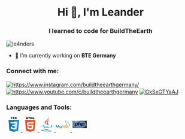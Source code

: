 <h1 align="center">Hi 👋, I'm Leander</h1>
<h3 align="center">I learned to code for BuildTheEarth</h3>

<p align="left"> <img src="https://komarev.com/ghpvc/?username=le4nders&label=Profile%20views&color=0e75b6&style=flat" alt="le4nders" /> </p>

- 🔭 I’m currently working on **BTE Germany**

<h3 align="left">Connect with me:</h3>
<p align="left">
<a href="https://instagram.com/https://www.instagram.com/buildtheearthgermany/" target="blank"><img align="center" src="https://raw.githubusercontent.com/rahuldkjain/github-profile-readme-generator/master/src/images/icons/Social/instagram.svg" alt="https://www.instagram.com/buildtheearthgermany/" height="30" width="40" /></a>
<a href="https://www.youtube.com/c/https://www.youtube.com/c/buildtheearthgermany" target="blank"><img align="center" src="https://raw.githubusercontent.com/rahuldkjain/github-profile-readme-generator/master/src/images/icons/Social/youtube.svg" alt="https://www.youtube.com/c/buildtheearthgermany" height="30" width="40" /></a>
<a href="https://discord.gg/GkSxGTYaAJ" target="blank"><img align="center" src="https://raw.githubusercontent.com/rahuldkjain/github-profile-readme-generator/master/src/images/icons/Social/discord.svg" alt="GkSxGTYaAJ" height="30" width="40" /></a>
</p>

<h3 align="left">Languages and Tools:</h3>
<p align="left"> <a href="https://www.w3schools.com/css/" target="_blank" rel="noreferrer"> <img src="https://raw.githubusercontent.com/devicons/devicon/master/icons/css3/css3-original-wordmark.svg" alt="css3" width="40" height="40"/> </a> <a href="https://www.w3.org/html/" target="_blank" rel="noreferrer"> <img src="https://raw.githubusercontent.com/devicons/devicon/master/icons/html5/html5-original-wordmark.svg" alt="html5" width="40" height="40"/> </a> <a href="https://www.java.com" target="_blank" rel="noreferrer"> <img src="https://raw.githubusercontent.com/devicons/devicon/master/icons/java/java-original.svg" alt="java" width="40" height="40"/> </a> <a href="https://www.mysql.com/" target="_blank" rel="noreferrer"> <img src="https://raw.githubusercontent.com/devicons/devicon/master/icons/mysql/mysql-original-wordmark.svg" alt="mysql" width="40" height="40"/> </a> <a href="https://www.php.net" target="_blank" rel="noreferrer"> <img src="https://raw.githubusercontent.com/devicons/devicon/master/icons/php/php-original.svg" alt="php" width="40" height="40"/> </a> </p>
